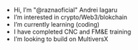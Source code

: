 -  Hi, I’m "@raznaoficial" Andrei Iagaru
-  I’m interested in crypto/Web3/blokchain
-  I’m currently learning (coding)
-  I have completed CNC and FM&E training
-  I’m looking to build on MultiversX 

<!---
raznaoficial/raznaoficial is a ✨ special ✨ repository because its `README.md` (this file) appears on your GitHub profile.
You can click the Preview link to take a look at your changes.
--->
